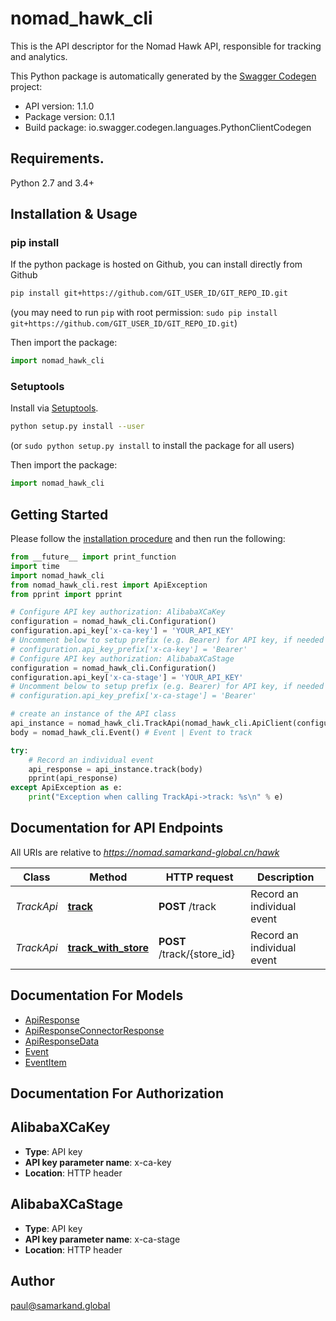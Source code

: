 # nomad_hawk_cli
This is the API descriptor for the Nomad Hawk API, responsible for tracking and analytics.

This Python package is automatically generated by the [Swagger Codegen](https://github.com/swagger-api/swagger-codegen) project:

- API version: 1.1.0
- Package version: 0.1.1
- Build package: io.swagger.codegen.languages.PythonClientCodegen

## Requirements.

Python 2.7 and 3.4+

## Installation & Usage
### pip install

If the python package is hosted on Github, you can install directly from Github

```sh
pip install git+https://github.com/GIT_USER_ID/GIT_REPO_ID.git
```
(you may need to run `pip` with root permission: `sudo pip install git+https://github.com/GIT_USER_ID/GIT_REPO_ID.git`)

Then import the package:
```python
import nomad_hawk_cli 
```

### Setuptools

Install via [Setuptools](http://pypi.python.org/pypi/setuptools).

```sh
python setup.py install --user
```
(or `sudo python setup.py install` to install the package for all users)

Then import the package:
```python
import nomad_hawk_cli
```

## Getting Started

Please follow the [installation procedure](#installation--usage) and then run the following:

```python
from __future__ import print_function
import time
import nomad_hawk_cli
from nomad_hawk_cli.rest import ApiException
from pprint import pprint

# Configure API key authorization: AlibabaXCaKey
configuration = nomad_hawk_cli.Configuration()
configuration.api_key['x-ca-key'] = 'YOUR_API_KEY'
# Uncomment below to setup prefix (e.g. Bearer) for API key, if needed
# configuration.api_key_prefix['x-ca-key'] = 'Bearer'
# Configure API key authorization: AlibabaXCaStage
configuration = nomad_hawk_cli.Configuration()
configuration.api_key['x-ca-stage'] = 'YOUR_API_KEY'
# Uncomment below to setup prefix (e.g. Bearer) for API key, if needed
# configuration.api_key_prefix['x-ca-stage'] = 'Bearer'

# create an instance of the API class
api_instance = nomad_hawk_cli.TrackApi(nomad_hawk_cli.ApiClient(configuration))
body = nomad_hawk_cli.Event() # Event | Event to track

try:
    # Record an individual event
    api_response = api_instance.track(body)
    pprint(api_response)
except ApiException as e:
    print("Exception when calling TrackApi->track: %s\n" % e)

```

## Documentation for API Endpoints

All URIs are relative to *https://nomad.samarkand-global.cn/hawk*

Class | Method | HTTP request | Description
------------ | ------------- | ------------- | -------------
*TrackApi* | [**track**](docs/TrackApi.md#track) | **POST** /track | Record an individual event
*TrackApi* | [**track_with_store**](docs/TrackApi.md#track_with_store) | **POST** /track/{store_id} | Record an individual event


## Documentation For Models

 - [ApiResponse](docs/ApiResponse.md)
 - [ApiResponseConnectorResponse](docs/ApiResponseConnectorResponse.md)
 - [ApiResponseData](docs/ApiResponseData.md)
 - [Event](docs/Event.md)
 - [EventItem](docs/EventItem.md)


## Documentation For Authorization


## AlibabaXCaKey

- **Type**: API key
- **API key parameter name**: x-ca-key
- **Location**: HTTP header

## AlibabaXCaStage

- **Type**: API key
- **API key parameter name**: x-ca-stage
- **Location**: HTTP header


## Author

paul@samarkand.global

